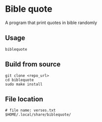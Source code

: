 # Bible quote

A program that print quotes in bible randomly

## Usage

```
biblequote
```

## Build from source

```
git clone <repo_url>
cd biblequote
sudo make install
```

## File location

```
# file name: verses.txt
$HOME/.local/share/biblequote/
```
